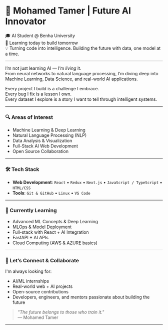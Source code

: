 # 🚀 Mohamed Tamer | Future AI Innovator

🎓 AI Student @ Benha University  
🧠 Learning today to build tomorrow  
💡 Turning code into intelligence. Building the future with data, one model at a time.

---

I’m not just learning AI — I’m *living* it.  
From neural networks to natural language processing, I’m diving deep into Machine Learning, Data Science, and real-world AI applications.

Every project I build is a challenge I embrace.  
Every bug I fix is a lesson I own.  
Every dataset I explore is a story I want to tell through intelligent systems.

---

### 🔍 Areas of Interest
- Machine Learning & Deep Learning  
- Natural Language Processing (NLP)  
- Data Analysis & Visualization  
- Full-Stack AI Web Development  
- Open Source Collaboration

---

### 🛠️ Tech Stack
- **Web Development**: `React` • `Redux` • `Next.js` • `JavaScript / TypeScript` • `HTML/CSS`  
- **Tools**: `Git & GitHub` • `Linux` • `VS Code`

---

### 🌱 Currently Learning
- Advanced ML Concepts & Deep Learning  
- MLOps & Model Deployment  
- Full-stack with React + AI Integration  
- FastAPI + AI APIs  
- Cloud Computing (AWS & AZURE basics)

---

### 🤝 Let’s Connect & Collaborate
I'm always looking for:
- AI/ML internships  
- Real-world web + AI projects  
- Open-source contributions  
- Developers, engineers, and mentors passionate about building the future

> _"The future belongs to those who train it."_  
> — Mohamed Tamer

---
